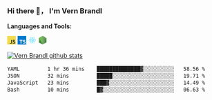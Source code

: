 ### Hi there 👋， I'm Vern Brandl

<!--
**tkvern/tkvern** is a ✨ _special_ ✨ repository because its `README.md` (this file) appears on your GitHub profile.

Here are some ideas to get you started:

- 🔭 I’m currently working on ...
- 🌱 I’m currently learning ...
- 👯 I’m looking to collaborate on ...
- 🤔 I’m looking for help with ...
- 💬 Ask me about ...
- 📫 How to reach me: ...
- 😄 Pronouns: ...
- ⚡ Fun fact: ...
-->

**Languages and Tools:**  

<code><img height="20" src="https://raw.githubusercontent.com/github/explore/80688e429a7d4ef2fca1e82350fe8e3517d3494d/topics/javascript/javascript.png"></code>
<code><img height="20" src="https://raw.githubusercontent.com/github/explore/80688e429a7d4ef2fca1e82350fe8e3517d3494d/topics/typescript/typescript.png"></code>
<code><img height="20" src="https://raw.githubusercontent.com/github/explore/80688e429a7d4ef2fca1e82350fe8e3517d3494d/topics/react/react.png"></code>
<code><img height="20" src="https://raw.githubusercontent.com/github/explore/80688e429a7d4ef2fca1e82350fe8e3517d3494d/topics/nodejs/nodejs.png"></code>


[![Vern Brandl github stats](https://github-readme-stats.vercel.app/api?username=tkvern&show_icons=true)](https://github.com/anuraghazra/github-readme-stats)

<!--START_SECTION:waka-->
```text
YAML         1 hr 36 mins    ██████████████▓░░░░░░░░░░   58.56 % 
JSON         32 mins         █████░░░░░░░░░░░░░░░░░░░░   19.71 % 
JavaScript   23 mins         ███▓░░░░░░░░░░░░░░░░░░░░░   14.49 % 
Bash         10 mins         █▓░░░░░░░░░░░░░░░░░░░░░░░   06.63 % 
```
<!--END_SECTION:waka-->
